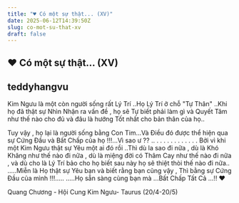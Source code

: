 ```yaml
---
title: "♥ Có một sự thật... (XV)"
date: 2025-06-12T14:39:50Z
slug: co-mot-su-that-xv
draft: false
---
```


## ♥ Có một sự thật... (XV)

## teddyhangvu

Kim Ngưu là một còn người sống rất Lý Trí ..Họ Lý Trí ở chỗ "Tự Thân" ..Khi họ đã thật sự Nhìn Nhận ra vấn đề , họ sẽ Tự biết phải làm gì và Quyết Tâm như thế nào cho đủ và đâu là hướng Tốt nhất cho bản thân của họ..
 
Tuy vậy , họ lại là người sống bằng Con Tim...Và Điều đó được thể hiện qua sự Cứng Đầu và Bất Chấp của họ !!!...Vì sao ư ?? ..
.
.
.
.
.
.
.
.
.
.
.
.
Bởi vì khi một Kim Ngưu thật sự Yêu một ai đó rồi ..Thì dù la sao đi nữa , dù là Khó Khăng như thế nào đi nữa , dù là miệng đời có Thâm Cay như thế nào đi nữa , và dù cho là Lý Trí bảo cho họ biết sau này họ sẽ thiệt thòi thế nào đi nữa..
.....Miễn là Họ thật sự Yêu bạn và biết rằng bạn cũng vậy , Thì bằng sự Cứng Đầu của mình !!!.....
.....Họ sẵn sàng cùng bạn mà ...Bất Chấp Tất Cả ...!! ♥
 
Quang Chương - Hội Cung Kim Ngưu- Taurus (20/4-20/5)